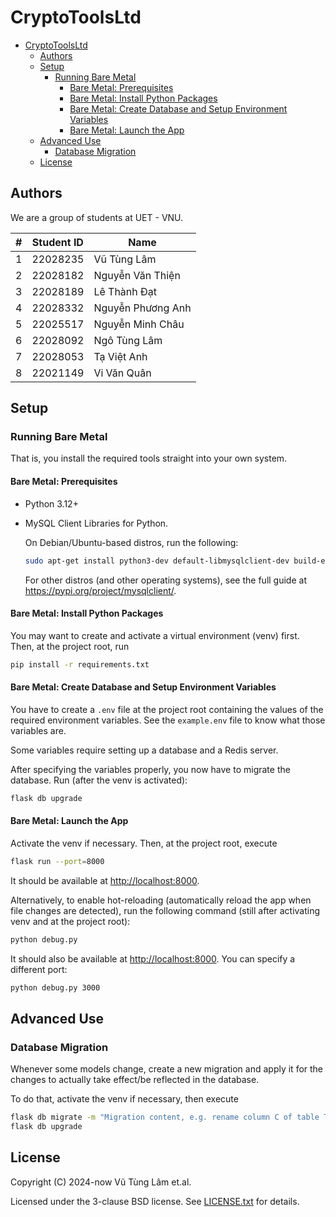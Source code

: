 # CryptoToolsLtd

- [CryptoToolsLtd](#cryptotoolsltd)
  - [Authors](#authors)
  - [Setup](#setup)
    - [Running Bare Metal](#running-bare-metal)
      - [Bare Metal: Prerequisites](#bare-metal-prerequisites)
      - [Bare Metal: Install Python Packages](#bare-metal-install-python-packages)
      - [Bare Metal: Create Database and Setup Environment Variables](#bare-metal-create-database-and-setup-environment-variables)
      - [Bare Metal: Launch the App](#bare-metal-launch-the-app)
  - [Advanced Use](#advanced-use)
    - [Database Migration](#database-migration)
  - [License](#license)

## Authors

We are a group of students at UET - VNU.

| #   | Student ID | Name              |
| --- | ---------- | ----------------- |
| 1   | 22028235   | Vũ Tùng Lâm       |
| 2   | 22028182   | Nguyễn Văn Thiện  |
| 3   | 22028189   | Lê Thành Đạt      |
| 4   | 22028332   | Nguyễn Phương Anh |
| 5   | 22025517   | Nguyễn Minh Châu  |
| 6   | 22028092   | Ngô Tùng Lâm      |
| 7   | 22028053   | Tạ Việt Anh       |
| 8   | 22021149   | Vi Văn Quân       |

## Setup

### Running Bare Metal

That is, you install the required tools straight into your
own system.

#### Bare Metal: Prerequisites

- Python 3.12+

- MySQL Client Libraries for Python.

    On Debian/Ubuntu-based distros, run the following:

    ```sh
    sudo apt-get install python3-dev default-libmysqlclient-dev build-essential pkg-config
    ```

    For other distros (and other operating systems), see the full guide at <https://pypi.org/project/mysqlclient/>.

#### Bare Metal: Install Python Packages

You may want to create and activate a virtual environment
(venv) first. Then, at the project root, run

```sh
pip install -r requirements.txt
```

#### Bare Metal: Create Database and Setup Environment Variables

You have to create a `.env` file at the project root
containing the values of the required environment
variables. See the `example.env` file to know what
those variables are.

Some variables require setting up a database and
a Redis server.

After specifying the variables properly, you now
have to migrate the database. Run (after the venv
is activated):

```sh
flask db upgrade
```

#### Bare Metal: Launch the App

Activate the venv if necessary. Then, at the project
root, execute

```sh
flask run --port=8000
```

It should be available at <http://localhost:8000>.

Alternatively, to enable hot-reloading (automatically
reload the app when file changes are detected), run
the following command (still after activating venv
and at the project root):

```sh
python debug.py
```

It should also be available at <http://localhost:8000>.
You can specify a different port:

```sh
python debug.py 3000
```

## Advanced Use

### Database Migration

Whenever some models change, create a new migration
and apply it for the changes to actually take
effect/be reflected in the database.

To do that, activate the venv if necessary, then
execute

```sh
flask db migrate -m "Migration content, e.g. rename column C of table T"
flask db upgrade
```

## License

Copyright (C) 2024-now Vũ Tùng Lâm et.al.

Licensed under the 3-clause BSD license. See
[LICENSE.txt](./LICENSE.txt) for details.

